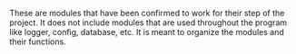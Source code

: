 These are modules that have been confirmed to work for their step of the project.
It does not include modules that are used throughout the program like logger, config, database, etc.
It is meant to organize the modules and their functions.